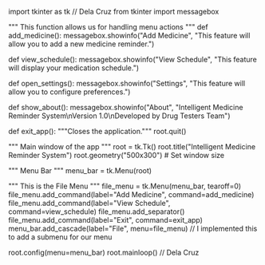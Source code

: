 import tkinter as tk // Dela Cruz
from tkinter import messagebox

""" This function allows us for handling menu actions """
def add_medicine():
    messagebox.showinfo("Add Medicine", "This feature will allow you to add a new medicine reminder.")

def view_schedule():
    messagebox.showinfo("View Schedule", "This feature will display your medication schedule.")

def open_settings():
    messagebox.showinfo("Settings", "This feature will allow you to configure preferences.")

def show_about():
    messagebox.showinfo("About", "Intelligent Medicine Reminder System\nVersion 1.0\nDeveloped by Drug Testers Team")

def exit_app():
    """Closes the application."""
    root.quit()

""" Main window of the app """
root = tk.Tk()
root.title("Intelligent Medicine Reminder System")
root.geometry("500x300")  # Set window size

""" Menu Bar """
menu_bar = tk.Menu(root)

""" This is the File Menu """
file_menu = tk.Menu(menu_bar, tearoff=0)
file_menu.add_command(label="Add Medicine", command=add_medicine)
file_menu.add_command(label="View Schedule", command=view_schedule)
file_menu.add_separator()
file_menu.add_command(label="Exit", command=exit_app)
menu_bar.add_cascade(label="File", menu=file_menu) // I implemented this to add a submenu for our menu

root.config(menu=menu_bar)
root.mainloop() // Dela Cruz
